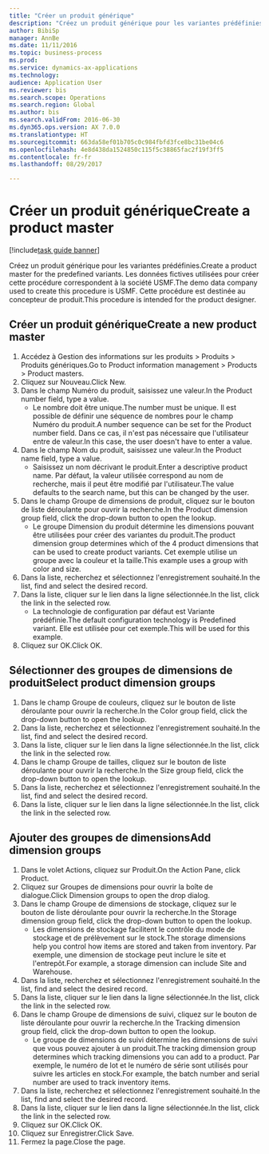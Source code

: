```yaml
--- 
title: "Créer un produit générique"
description: "Créez un produit générique pour les variantes prédéfinies."
author: BibiSp
manager: AnnBe
ms.date: 11/11/2016
ms.topic: business-process
ms.prod: 
ms.service: dynamics-ax-applications
ms.technology: 
audience: Application User
ms.reviewer: bis
ms.search.scope: Operations
ms.search.region: Global
ms.author: bis
ms.search.validFrom: 2016-06-30
ms.dyn365.ops.version: AX 7.0.0
ms.translationtype: HT
ms.sourcegitcommit: 663da58ef01b705c0c984fbfd3fce8bc31be04c6
ms.openlocfilehash: 4e8d438da1524850c115f5c38865fac2f19f3ff5
ms.contentlocale: fr-fr
ms.lasthandoff: 08/29/2017

---
```

# <a name="create-a-product-master"></a><span data-ttu-id="6285f-103">Créer un produit générique</span><span class="sxs-lookup"><span data-stu-id="6285f-103">Create a product master</span></span>

[!include[task guide banner](../../includes/task-guide-banner.md)]

<span data-ttu-id="6285f-104">Créez un produit générique pour les variantes prédéfinies.</span><span class="sxs-lookup"><span data-stu-id="6285f-104">Create a product master for the predefined variants.</span></span> <span data-ttu-id="6285f-105">Les données fictives utilisées pour créer cette procédure correspondent à la société USMF.</span><span class="sxs-lookup"><span data-stu-id="6285f-105">The demo data company used to create this procedure is USMF.</span></span> <span data-ttu-id="6285f-106">Cette procédure est destinée au concepteur de produit.</span><span class="sxs-lookup"><span data-stu-id="6285f-106">This procedure is intended for the product designer.</span></span>


## <a name="create-a-new-product-master"></a><span data-ttu-id="6285f-107">Créer un produit générique</span><span class="sxs-lookup"><span data-stu-id="6285f-107">Create a new product master</span></span>
1. <span data-ttu-id="6285f-108">Accédez à Gestion des informations sur les produits > Produits > Produits génériques.</span><span class="sxs-lookup"><span data-stu-id="6285f-108">Go to Product information management > Products > Product masters.</span></span>
2. <span data-ttu-id="6285f-109">Cliquez sur Nouveau.</span><span class="sxs-lookup"><span data-stu-id="6285f-109">Click New.</span></span>
3. <span data-ttu-id="6285f-110">Dans le champ Numéro du produit, saisissez une valeur.</span><span class="sxs-lookup"><span data-stu-id="6285f-110">In the Product number field, type a value.</span></span>
    * <span data-ttu-id="6285f-111">Le nombre doit être unique.</span><span class="sxs-lookup"><span data-stu-id="6285f-111">The number must be unique.</span></span> <span data-ttu-id="6285f-112">Il est possible de définir une séquence de nombres pour le champ Numéro du produit.</span><span class="sxs-lookup"><span data-stu-id="6285f-112">A number sequence can be set for the Product number field.</span></span> <span data-ttu-id="6285f-113">Dans ce cas, il n'est pas nécessaire que l'utilisateur entre de valeur.</span><span class="sxs-lookup"><span data-stu-id="6285f-113">In this case, the user doesn't have to enter a value.</span></span>  
4. <span data-ttu-id="6285f-114">Dans le champ Nom du produit, saisissez une valeur.</span><span class="sxs-lookup"><span data-stu-id="6285f-114">In the Product name field, type a value.</span></span>
    * <span data-ttu-id="6285f-115">Saisissez un nom décrivant le produit.</span><span class="sxs-lookup"><span data-stu-id="6285f-115">Enter a descriptive product name.</span></span> <span data-ttu-id="6285f-116">Par défaut, la valeur utilisée correspond au nom de recherche, mais il peut être modifié par l'utilisateur.</span><span class="sxs-lookup"><span data-stu-id="6285f-116">The value defaults to the search name, but this can be changed by the user.</span></span>  
5. <span data-ttu-id="6285f-117">Dans le champ Groupe de dimensions de produit, cliquez sur le bouton de liste déroulante pour ouvrir la recherche.</span><span class="sxs-lookup"><span data-stu-id="6285f-117">In the Product dimension group field, click the drop-down button to open the lookup.</span></span>
    * <span data-ttu-id="6285f-118">Le groupe Dimension du produit détermine les dimensions pouvant être utilisées pour créer des variantes du produit.</span><span class="sxs-lookup"><span data-stu-id="6285f-118">The product dimension group determines which of the 4 product dimensions that can be used to create product variants.</span></span> <span data-ttu-id="6285f-119">Cet exemple utilise un groupe avec la couleur et la taille.</span><span class="sxs-lookup"><span data-stu-id="6285f-119">This example uses a group with color and size.</span></span>  
6. <span data-ttu-id="6285f-120">Dans la liste, recherchez et sélectionnez l'enregistrement souhaité.</span><span class="sxs-lookup"><span data-stu-id="6285f-120">In the list, find and select the desired record.</span></span>
7. <span data-ttu-id="6285f-121">Dans la liste, cliquer sur le lien dans la ligne sélectionnée.</span><span class="sxs-lookup"><span data-stu-id="6285f-121">In the list, click the link in the selected row.</span></span>
    * <span data-ttu-id="6285f-122">La technologie de configuration par défaut est Variante prédéfinie.</span><span class="sxs-lookup"><span data-stu-id="6285f-122">The default configuration technology is Predefined variant.</span></span> <span data-ttu-id="6285f-123">Elle est utilisée pour cet exemple.</span><span class="sxs-lookup"><span data-stu-id="6285f-123">This will be used for this example.</span></span>  
8. <span data-ttu-id="6285f-124">Cliquez sur OK.</span><span class="sxs-lookup"><span data-stu-id="6285f-124">Click OK.</span></span>

## <a name="select-product-dimension-groups"></a><span data-ttu-id="6285f-125">Sélectionner des groupes de dimensions de produit</span><span class="sxs-lookup"><span data-stu-id="6285f-125">Select product dimension groups</span></span>
1. <span data-ttu-id="6285f-126">Dans le champ Groupe de couleurs, cliquez sur le bouton de liste déroulante pour ouvrir la recherche.</span><span class="sxs-lookup"><span data-stu-id="6285f-126">In the Color group field, click the drop-down button to open the lookup.</span></span>
2. <span data-ttu-id="6285f-127">Dans la liste, recherchez et sélectionnez l'enregistrement souhaité.</span><span class="sxs-lookup"><span data-stu-id="6285f-127">In the list, find and select the desired record.</span></span>
3. <span data-ttu-id="6285f-128">Dans la liste, cliquer sur le lien dans la ligne sélectionnée.</span><span class="sxs-lookup"><span data-stu-id="6285f-128">In the list, click the link in the selected row.</span></span>
4. <span data-ttu-id="6285f-129">Dans le champ Groupe de tailles, cliquez sur le bouton de liste déroulante pour ouvrir la recherche.</span><span class="sxs-lookup"><span data-stu-id="6285f-129">In the Size group field, click the drop-down button to open the lookup.</span></span>
5. <span data-ttu-id="6285f-130">Dans la liste, recherchez et sélectionnez l'enregistrement souhaité.</span><span class="sxs-lookup"><span data-stu-id="6285f-130">In the list, find and select the desired record.</span></span>
6. <span data-ttu-id="6285f-131">Dans la liste, cliquer sur le lien dans la ligne sélectionnée.</span><span class="sxs-lookup"><span data-stu-id="6285f-131">In the list, click the link in the selected row.</span></span>

## <a name="add-dimension-groups"></a><span data-ttu-id="6285f-132">Ajouter des groupes de dimensions</span><span class="sxs-lookup"><span data-stu-id="6285f-132">Add dimension groups</span></span>
1. <span data-ttu-id="6285f-133">Dans le volet Actions, cliquez sur Produit.</span><span class="sxs-lookup"><span data-stu-id="6285f-133">On the Action Pane, click Product.</span></span>
2. <span data-ttu-id="6285f-134">Cliquez sur Groupes de dimensions pour ouvrir la boîte de dialogue.</span><span class="sxs-lookup"><span data-stu-id="6285f-134">Click Dimension groups to open the drop dialog.</span></span>
3. <span data-ttu-id="6285f-135">Dans le champ Groupe de dimensions de stockage, cliquez sur le bouton de liste déroulante pour ouvrir la recherche.</span><span class="sxs-lookup"><span data-stu-id="6285f-135">In the Storage dimension group field, click the drop-down button to open the lookup.</span></span>
    * <span data-ttu-id="6285f-136">Les dimensions de stockage facilitent le contrôle du mode de stockage et de prélèvement sur le stock.</span><span class="sxs-lookup"><span data-stu-id="6285f-136">The storage dimensions help you control how items are stored and taken from inventory.</span></span> <span data-ttu-id="6285f-137">Par exemple, une dimension de stockage peut inclure le site et l'entrepôt.</span><span class="sxs-lookup"><span data-stu-id="6285f-137">For example, a storage dimension can include Site and Warehouse.</span></span>  
4. <span data-ttu-id="6285f-138">Dans la liste, recherchez et sélectionnez l'enregistrement souhaité.</span><span class="sxs-lookup"><span data-stu-id="6285f-138">In the list, find and select the desired record.</span></span>
5. <span data-ttu-id="6285f-139">Dans la liste, cliquer sur le lien dans la ligne sélectionnée.</span><span class="sxs-lookup"><span data-stu-id="6285f-139">In the list, click the link in the selected row.</span></span>
6. <span data-ttu-id="6285f-140">Dans le champ Groupe de dimensions de suivi, cliquez sur le bouton de liste déroulante pour ouvrir la recherche.</span><span class="sxs-lookup"><span data-stu-id="6285f-140">In the Tracking dimension group field, click the drop-down button to open the lookup.</span></span>
    * <span data-ttu-id="6285f-141">Le groupe de dimensions de suivi détermine les dimensions de suivi que vous pouvez ajouter à un produit.</span><span class="sxs-lookup"><span data-stu-id="6285f-141">The tracking dimension group determines which tracking dimensions you can add to a product.</span></span> <span data-ttu-id="6285f-142">Par exemple, le numéro de lot et le numéro de série sont utilisés pour suivre les articles en stock.</span><span class="sxs-lookup"><span data-stu-id="6285f-142">For example, the batch number and serial number are used to track inventory items.</span></span>  
7. <span data-ttu-id="6285f-143">Dans la liste, recherchez et sélectionnez l'enregistrement souhaité.</span><span class="sxs-lookup"><span data-stu-id="6285f-143">In the list, find and select the desired record.</span></span>
8. <span data-ttu-id="6285f-144">Dans la liste, cliquer sur le lien dans la ligne sélectionnée.</span><span class="sxs-lookup"><span data-stu-id="6285f-144">In the list, click the link in the selected row.</span></span>
9. <span data-ttu-id="6285f-145">Cliquez sur OK.</span><span class="sxs-lookup"><span data-stu-id="6285f-145">Click OK.</span></span>
10. <span data-ttu-id="6285f-146">Cliquez sur Enregistrer.</span><span class="sxs-lookup"><span data-stu-id="6285f-146">Click Save.</span></span>
11. <span data-ttu-id="6285f-147">Fermez la page.</span><span class="sxs-lookup"><span data-stu-id="6285f-147">Close the page.</span></span>


